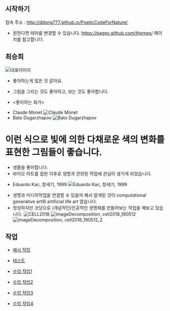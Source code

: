 ## 시작하기

접속 주소 : <http://ddong777.github.io/PoeticCodeForNature/>

 * 원한다면 테마를 변경할 수 있습니다. <https://pages.github.com/themes/> 페이지를 참고합니다.


## 최승희
   ![대표이미지](./img/titleImage.png)

  * 좋아하는게 많은 것 같아요.

  * 그림을 그리는 것도 좋아하고, 보는 것도 좋아합니다.
  * <좋아하는 화가>
  - Claude Monet
  ![Claude Monet](./img/monet.jpg)
  - Bato Dugarzhapov
  ![Bato Dugarzhapov](./img/bato.jpg)
  # 이런 식으로 빛에 의한 다채로운 색의 변화를 표현한 그림들이 좋습니다.


  * 생물을 좋아합니다.
  * 바이오 아트를 접한 이후로 생명과 관련된 작업에 관심이 생기게 되었습니다.
  - Eduardo Kac, 창세기, 1999
  ![Eduardo Kac, 창세기, 1999](./img/kac.png)
  * 생명과 미디어작업을 연결할 수 있을까 해서 알게된 것이 computational generative art와 artificial life art 였습니다.
  * 엉성하지만 코딩으로 (개념적인)인공적인 생명체를 만들어보는 작업을 해보고 있습니다.
  ![CELL2018](./img/cell.PNG)
  ![imageDecomposition, cell2018_190512](./img/imgDcp1.png)
  ![imageDecomposition, cell2018_190512_2](./img/imgDcp2.png)


## 작업
 * [예시 작업](./example/)
 * [테스트](./test0501/)

 * [수업 작업1](./10print_test_0313_2)
 * [수업 작업2](./noise_test0325_2)
 * [수업 작업3](./worm0415)
 * [수업 작업4](./spread0415)

